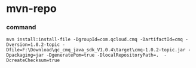# mvn-repo

### command

	mvn install:install-file -DgroupId=com.qcloud.cmq -DartifactId=cmq -Dversion=1.0.2-topic -Dfile=F:\Download\qc_cmq_java_sdk_V1.0.4\target\cmq-1.0.2-topic.jar -Dpackaging=jar -DgeneratePom=true -DlocalRepositoryPath=.  -DcreateChecksum=true